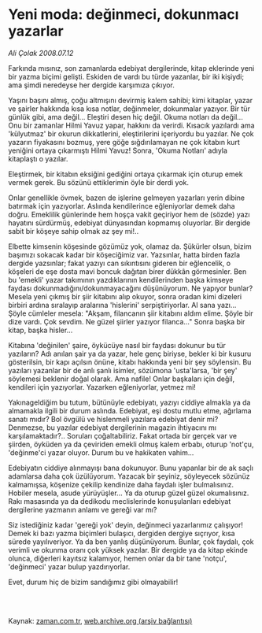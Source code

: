 # Yeni moda: değinmeci, dokunmacı yazarlar

*Ali Çolak 2008.07.12*

<td class="columnist-detail">
<p>Farkında mısınız, son zamanlarda edebiyat dergilerinde, kitap eklerinde yeni bir yazma biçimi gelişti. Eskiden de vardı bu türde yazanlar, bir iki kişiydi; ama şimdi neredeyse her dergide karşımıza çıkıyor.</p>
<p>
<div id="haberMetinDiv">
<p>Yaşını başını almış, çoğu altmışını devirmiş kalem sahibi; kimi kitaplar, yazar ve şairler hakkında kısa kısa notlar, değinmeler, dokunmalar yazıyor. Bir tür günlük gibi, ama değil... Eleştiri desen hiç değil. Okuma notları da değil... Onu bir zamanlar Hilmi Yavuz yapar, hakkını da verirdi. Kısacık yazılardı ama 'külyutmaz' bir okurun dikkatlerini, eleştirilerini içeriyordu bu yazılar. Ne çok yazarın fiyakasını bozmuş, yere göğe sığdırılamayan ne çok kitabın kurt yeniğini ortaya çıkarmıştı Hilmi Yavuz! Sonra, 'Okuma Notları' adıyla kitaplaştı o yazılar. 
<p>Eleştirmek, bir kitabın eksiğini gediğini ortaya çıkarmak için oturup emek vermek gerek. Bu sözünü ettiklerimin öyle bir derdi yok.
<p>Onlar genellikle övmek, bazen de işlerine gelmeyen yazarları yerin dibine batırmak için yazıyorlar. Aslında kendilerince eğleniyorlar demek daha doğru. Emeklilik günlerinde hem hoşça vakit geçiriyor hem de (sözde) yazı hayatını sürdürmüş, edebiyat dünyasından kopmamış oluyorlar. Bir dergide sabit bir köşeye sahip olmak az şey mi!..
<p> Elbette kimsenin köşesinde gözümüz yok, olamaz da. Şükürler olsun, bizim başımızı sokacak kadar bir köşeciğimiz var. Yazsınlar, hatta birden fazla dergide yazsınlar; fakat yazıyı can sıkıntısını gideren bir eğlencelik, o köşeleri de eşe dosta mavi boncuk dağıtan birer dükkân görmesinler. Ben bu 'emekli' yazar takımının yazdıklarının kendilerinden başka kimseye faydası dokunmadığını/dokunmayacağını düşünüyorum. Ne yapıyor bunlar? Mesela yeni çıkmış bir şiir kitabını alıp okuyor, sonra oradan kimi dizeleri birbiri ardına sıralayıp aralarına 'hislerini' serpiştiriyorlar. Al sana yazı... Şöyle cümleler mesela: "Akşam, filancanın şiir kitabını aldım elime. Şöyle bir dize vardı. Çok sevdim. Ne güzel şiirler yazıyor filanca..." Sonra başka bir kitap, başka hisler... 
<p> Kitabına 'değinilen' şaire, öykücüye nasıl bir faydası dokunur bu tür yazıların? Adı anılan şair ya da yazar, hele genç biriyse, bekler ki bir kusuru gösterilsin, bir kapı açılsın önüne, kitabı hakkında yeni bir şey söylensin. Bu yazıları yazanlar bir de anlı şanlı isimler, sözümona 'usta'larsa, 'bir şey' söylemesi beklenir doğal olarak. Ama nafile! Onlar başkaları için değil, kendileri için yazıyorlar. Yazarken eğleniyorlar, yetmez mi! 
<p> Yakınageldiğim bu tutum, bütünüyle edebiyatı, yazıyı ciddiye almakla ya da almamakla ilgili bir durum aslında. Edebiyat, eşi dostu mutlu etme, ağırlama sanatı mıdır? Bol övgülü ve hislenmeli yazılara edebiyat denir mi? Denmezse, bu yazılar edebiyat dergilerinin magazin ihtiyacını mı karşılamaktadır?.. Soruları çoğaltabiliriz. Fakat ortada bir gerçek var ve şiirden, öyküden ya da çeviriden emekli olmuş kalem erbabı, oturup 'not'çu, 'değinme'ci yazar oluyor. Durum bu ve hakikaten vahim...
<p> Edebiyatın ciddiye alınmayışı bana dokunuyor. Bunu yapanlar bir de ak saçlı adamlarsa daha çok üzülüyorum. Yazacak bir şeyiniz, söyleyecek sözünüz kalmamışsa, köşenize çekilip kendinize daha faydalı işler bulmalısınız. Hobiler mesela, asude yürüyüşler... Ya da oturup güzel güzel okumalısınız. Rakı masasında ya da dedikodu meclislerinde konuşulanları edebiyat dergilerine yazmanın anlamı ve gereği var mı?
<p>Siz istediğiniz kadar 'gereği yok' deyin, değinmeci yazarlarımız çalışıyor! Demek ki bazı yazma biçimleri bulaşıcı, dergiden dergiye sıçrıyor, kısa sürede yayılıveriyor. Ya da ben yanlış düşünüyorum. Bunlar, çok faydalı, çok verimli ve okunma oranı çok yüksek yazılar. Bir dergide ya da kitap ekinde olunca, diğerleri kayıtsız kalamıyor, hemen onlar da bir tane 'notçu', 'değinmeci' yazar bulup yazdırıyorlar. 
<p>Evet, durum hiç de bizim sandığımız gibi olmayabilir!</p></p></p></p></p></p></p></p></p></div>
</p>


<p><br>
		 </br></p></td>

Kaynak: [zaman.com.tr](http://zaman.com.tr/yazar.do?yazino=713098), [web.archive.org (arşiv bağlantısı)](http://web.archive.org/web/20120210071853/http://www.zaman.com.tr:80/yazar.do?yazino=713098)
